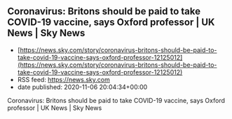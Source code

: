 ## Coronavirus: Britons should be paid to take COVID-19 vaccine, says Oxford professor | UK News | Sky News
 - [https://news.sky.com/story/coronavirus-britons-should-be-paid-to-take-covid-19-vaccine-says-oxford-professor-12125012](https://news.sky.com/story/coronavirus-britons-should-be-paid-to-take-covid-19-vaccine-says-oxford-professor-12125012)
 - RSS feed: https://news.sky.com
 - date published: 2020-11-06 20:04:34+00:00

Coronavirus: Britons should be paid to take COVID-19 vaccine, says Oxford professor | UK News | Sky News

